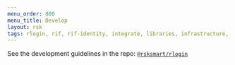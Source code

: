 ```yaml
---
menu_order: 800
menu_title: Develop
layout: rsk
tags: rlogin, rif, rif-identity, integrate, libraries, infrastructure, mobile, protocols, mvp, design, rbtc, defi, decentralized, quick-start, guides, tutorial, networks, dapps, tools, rootstock, rsk, ethereum, smart-contracts, install, get-started, how-to, mainnet, testnet, contracts, wallets, web3, crypto
---
```


See the development guidelines in the repo: [`@rsksmart/rlogin`](https://github.com/rsksmart/rlogin)
